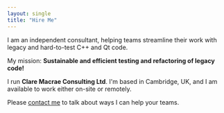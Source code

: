 ```yaml
---
layout: single
title: "Hire Me"
---
```


I am an independent consultant, helping teams streamline their work with legacy and hard-to-test C++ and Qt code.

My mission: **Sustainable and efficient testing and refactoring of legacy code!**

I run **Clare Macrae Consulting Ltd**. I'm based in Cambridge, UK, and I am available to work either on-site or remotely. 

Please [contact me](/contact_me.html) to talk about ways I can help your teams.

